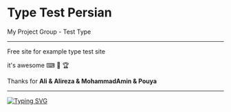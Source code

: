 # Type Test Persian

My Project Group - Test Type

---

Free site for example type test site

it's awesome ⌨ 👊 🏆

Thanks for 
**Ali & Alireza & MohammadAmin & Pouya**

---

[![Typing SVG](https://readme-typing-svg.herokuapp.com?color=%23F70505&center=true&vCenter=true&lines=App+for+Test+Typing+Persian+%F0%9F%8F%83)](https://git.io/typing-svg)
